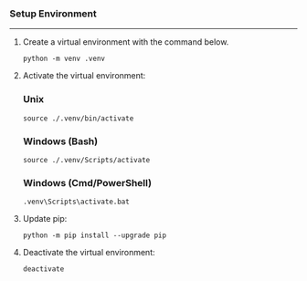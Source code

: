 ### Setup Environment

---

1. Create a virtual environment with the command below.
    ```
    python -m venv .venv
    ```
1. Activate the virtual environment:

    ### Unix

    ```
    source ./.venv/bin/activate
    ```

    ### Windows (Bash)

    ```
    source ./.venv/Scripts/activate
    ```

    ### Windows (Cmd/PowerShell)

    ```
    .venv\Scripts\activate.bat
    ```

1. Update pip:

    ```
    python -m pip install --upgrade pip
    ```

1. Deactivate the virtual environment:
    ```
    deactivate
    ```
